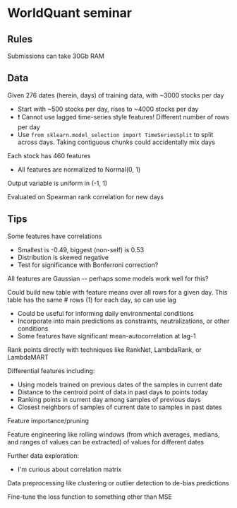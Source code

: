 # WorldQuant seminar 

## Rules

Submissions can take 30Gb RAM

## Data

Given 276 dates (herein, days) of training data, with ~3000 stocks per day
  * Start with ~500 stocks per day, rises to ~4000 stocks per day
  * ❗️ Cannot use lagged time-series style features! Different number of rows
    per day
  * Use `from sklearn.model_selection import TimeSeriesSplit` to split across
    days. Taking contiguous chunks could accidentally mix days

Each stock has 460 features
  * All features are normalized to Normal(0, 1)

Output variable is uniform in (-1, 1)

Evaluated on Spearman rank correlation for new days

## Tips

Some features have correlations
  * Smallest is -0.49, biggest (non-self) is 0.53
  * Distribution is skewed negative
  * Test for significance with Bonferroni correction?

All features are Gaussian -- perhaps some models work well for this?

Could build new table with feature means over all rows for a given day. This
table has the same # rows (1) for each day, so can use lag
  * Could be useful for informing daily environmental conditions 
  * Incorporate into main predictions as constraints, neutralizations, or other
    conditions
  * Some features have significant mean-autocorrelation at lag-1

Rank points directly with techniques like RankNet, LambdaRank, or LambdaMART 

Differential features including:
  * Using models trained on previous dates of the samples in current date
  * Distance to the centroid point of data in past days to points today
  * Ranking points in current day among samples of previous days
  * Closest neighbors of samples of current date to samples in past dates

Feature importance/pruning 

Feature engineering like rolling windows (from which averages, medians, and
ranges of values can be extracted) of values for different dates

Further data exploration:
  * I'm curious about correlation matrix

Data preprocessing like clustering or outlier detection to de-bias predictions

Fine-tune the loss function to something other than MSE
